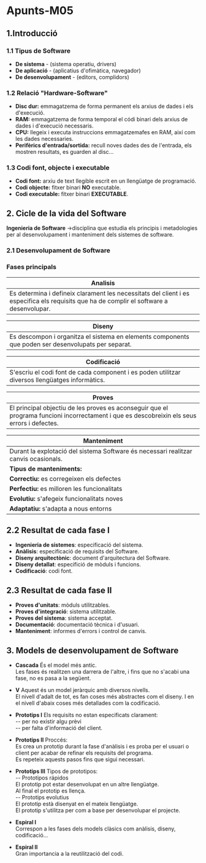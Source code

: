 # Apunts-M05
## 1.Introducció
### 1.1 Tipus de Software
- **De sistema** - (sistema operatiu, drivers)
- **De aplicació** - (aplicatius d'ofimàtica, navegador)
- **De desenvolupament** - (editors, complidors)

### 1.2 Relació "Hardware-Software"
- **Disc dur:** emmagatzema de forma permanent els arxius de dades i els d'execució.
- **RAM:** emmagatzema de forma temporal el códi binari dels arxius de dades i d'execució necessaris.
- **CPU:** llegeix i executa instruccions emmagatzemafes en RAM, així com les dades necessaries.
- **Perifèrics d'entrada/sortida:** recull noves dades des de l'entrada, els mostren resultats, es guarden al disc...

### 1.3 Codi font, objecte i executable
- **Codi font:** arxiu de text llegible escrit en un llengüatge de programació.
- **Codi objecte:** fitxer binari **NO** executable.
- **Codi executable:** fitxer binari **EXECUTABLE**.

## 2. Cicle de la vida del Software

**Ingenieria de Software** →disciplina que estudia els principis i metadologies per al desenvolupament i manteniment dels sistemes de software.

### 2.1 Desenvolupament de Software
### Fases principals
|Analisis|
|--------|
|Es determina i defineix clarament les necessitats del client i es especifica els requisits que ha de complir el software a desenvolupar.|

|Diseny|
|--------|
|Es descompon i organitza el sistema en elements components que poden ser desenvolupats per separat.|

|Codificació|
|--------|
|S'escriu el codi font de cada component i es poden utilitzar diversos llengüatges informàtics.|

|Proves|
|--------|
|El principal objectiu de les proves es aconseguir que el programa funcioni incorrectament i que es descobreixin els seus errors i defectes.|

|Manteniment|
|--------|
|Durant la explotació del sistema Software és necessari realitzar canvis ocasionals.|
|**Tipus de manteniments:**|
|**Correctiu:** es corregeixen els defectes|
|**Perfectiu:** es milloren les funcionalitats|
|**Evolutiu:** s'afegeix funcionalitats noves|
|**Adaptatiu:** s'adapta a nous entorns|

## 2.2 Resultat de cada fase I
- **Ingenieria de sistemes**: especificació del sistema.
-  **Anàlisis**: especificació de requisits del Software.
-  **Diseny arquitectònic**: document d'arquitectura del Software.
-  **Diseny detallat**: especifició de mòduls i funcions.
-  **Codificació**: codi font.

## 2.3 Resultat de cada fase II
- **Proves d'unitats**: mòduls utilitzables.
-  **Proves d'integració**: sistema utilitzable.
-  **Proves del sistema**: sistema acceptat.
-  **Documentació**: documentació tècnica i d'usuari.
-  **Manteniment**: informes d'errors i control de canvis.

## 3. Models de desenvolupament de Software

- **Cascada**
És el model més antic.   
Les fases és realitzen una darrera de l'altre, i fins que no s'acabi una fase, no es pasa a la següent.

- **V**
Aquest és un model jeràrquic amb diversos nivells.    
El nivell d'adalt de tot, es fan coses més abstractes com el diseny. I en el nivell d'abaix coses més detallades com la codificació.

- **Prototips I**
Els requisits no estan especificats clarament:  
-- per no existir algu prèvi  
-- per falta d'informació del client.  

- **Prototips II**
Proccés:  
Es crea un prototip durant la fase d'anàlisis i es proba per el usuari o client per acabar de refinar els requisits del programa.  
Es repeteix aquests pasos fins que sigui necessari.

- **Prototips III**
Tipos de prototipos:  
-- Prototipos rápidos  
El prototip pot estar desenvolupat en un altre llengüatge.  
Al final el prototip es llença.  
-- Prototips evolutius  
El prototip està disenyat en el mateix llengüatge.  
El prototip s'utilitza per com a base per desenvolupar el projecte.  

- **Espiral I**  
Correspon a les fases dels models clàsics com anàlisis, diseny, codificació...  
- **Espiral II**  
Gran importancia a la reutilització del codi.  
